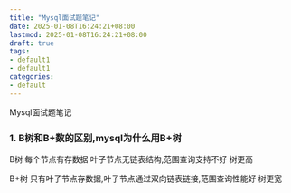 ```yaml
---
title: "Mysql面试题笔记"
date: 2025-01-08T16:24:21+08:00
lastmod: 2025-01-08T16:24:21+08:00
draft: true
tags:
- default1
- default1
categories:
- default
---
```


Mysql面试题笔记

<!--more-->

### 1. B树和B+数的区别,mysql为什么用B+树

B树 每个节点有存数据 叶子节点无链表结构,范围查询支持不好 树更高

B+树 只有叶子节点存数据,叶子节点通过双向链表链接,范围查询性能好 树更宽



